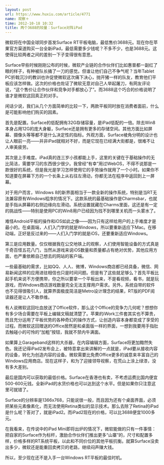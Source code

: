 ```yaml
---
layout: post
url: https://www.huxiu.com/article/4771
name: 观察＋
time: 2012-10-18 10:32
title: 两个3688的较量：Surface对阵iPad
---
```

微软将在中国全球同步首发Surface RT平板电脑，最低售价3688元。现在你在苹果官方渠道购买一台全新iPad，最低需要多少钱呢？不多不少，也是3688元。这使得比较两者之间的差别一下子变得很有意思。

Surface早些时候刚刚公布的时候，微软产业链的合作伙伴们比如惠普都一副红了眼的样子，有种被队长捅了一刀的感觉。但谁让他们自己不争气呢？当年Tablet PC折戟沉沙的教训也许促使微软这次痛下决心，抛开猪一样的队友，教育他们平板应该怎样做。这次的价格也佐证了微软无意对自己人举起屠刀，有网友评论说，“这个售价让合作伙伴和竞争对手都放心了”。而3688这个巧合的价格说明了谁才是微软这回真正的对手。

闲话少说，我们从几个方面简单的比较一下，两款平板同时放在消费者面前，什么是可能影响他们购买的因素。

首先是配置。Surface的低配拥有32G存储容量，是iPad低配的一倍。除去Win8本身占用12G的庞大身躯，Surface还是拥有更多的存储空间。其他方面比如屏幕、摄像头等等都不是什么决定性的指标。外观方面，Surface棱角分明的设计也让人眼前一亮——并非iPad就相对不好，而是它现在已经满大街都是，很难不让人审美疲劳。

其次是上手难度。iPad真的连三岁小孩都能上手，这里的关键在于基础操作的无比简洁，需要学习的东西很少很少。我曾经“有幸”用过WebOS，不得不说那是一款很好的系统，但是我光是学习怎样使用它的手势操作就用了一个小时。如果你不知道要在屏幕下方的一个长条上从右往左滑动，你都无法在程序中返回到上一屏幕。

对于用户而言，Windows 8的新界面相当于一款全新的操作系统，特别是当RT无法兼容原有Windows程序的情况下。这款系统的最基础操作是Charmsbar，也就是手指从屏幕的右侧边缘向左滑动。系统设置就藏在Charms里面，这还是有一定的挑战性——特别是使用PC的Win8用户已经因为找不到哪里关机而一头雾水了。

难怪Android平板的操作和iOS如此之像——因为只有这样给用户的上手难度才是最小的。在桌面端，人们入门学的就是Windows，所以要重新适应下Mac。在移动端，正好是反过来的——人们入门学的就是iOS，还要重新适应Windows。

第三是应用数量。仅仅根据我在公交地铁上的观察，人们使用智能设备的方式真是千奇百怪五花八门，当然从游戏来说iOS数量和质量都占有绝对优势，其他应用方面，也严重依赖自己想去的网站的客户端。

一些最基础的需求，比如QQ、人人、微博，Windows商店都已经具备，微信、网易新闻这样的应用进驻相信也只是时间问题。但是有了这些就足够么？首先平板比起手机来说不方便携带，你之所以要拿一个平板出来，不是看视频，看书，就是玩游戏，而Wndows商店游戏数量完全无法支撑用户需求。另外，系统自带的软件也不见得很吸引人，就算界面极度简洁是Metro设计理念的结果，RT版的PDF阅读器还是让人不敢恭维。

有人说微软这回吐血放送了Office软件，那么这个Office的竞争力几何呢？想想你有多少场合需要在平板上编辑文稿就清楚了。苹果的iWork三件套其实也不算贵，而且充分运用了平板优势的各种奇幻的操作方式，让创造内容本身都变成了享受的过程。而微软这回赠送的Office居然是和桌面版一样的界面，一想到我要用手指肚去触碰小的可怜的“加粗”按钮，我就不禁内牛满面。

如果算上Garageband这样的大杀器，在内容编辑方面，Surface将更加黯然失色。我还记得iPad2发布会上，被特意拿出来讲解的一点就是，iPad要从接收内容的设备，转化为创造内容的设备。微软需要比免费Office更多的诚意来丰富自己的Windows应用商店。现在这样子，和为了迎接领导视察，在荒山上涂上绿漆，没有多大差别。

最后是国内可以获取的最低价格。Surface在香港也有卖，不考虑运费比国内便宜500-600元钱。全新iPad的水货价格也可以达到这个水平。但是如果你只注意这里可就错了。

Surface的分辨率是1366x768，只能说很一般，而且因为还有个桌面界面，必须把某些元素像素化，而无法使用Retina类似的显示技术。那么去除了Retina的iPad是什么呢？答对了，就是iPad2。而iPad2现在的价格，可以比3688便宜1000多元。

在我看来，在传说中的iPad Mini即将出炉的情况下，微软能做的只有一件事情：把自家的Surface作为标杆，激励合作伙伴们推出更多“山寨”的，尺寸和配置多样，价格多样的RT系统平板，以此和不同价位的其他平板抗衡。就算Surface没卖出多少，微软还是能重回卖拷贝的老路，继续闷声赚大钱。

所以，至少现在还不是入手一台Windows RT平板的最佳时机。

